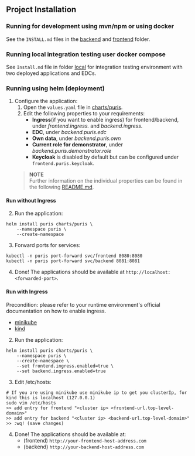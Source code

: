 ## Project Installation
### Running for development using mvn/npm or using docker
See the `INSTALL.md` files in the [backend](./backend/INSTALL.md) and [frontend](./frontend/INSTALL.md) folder.
### Running local integration testing user docker compose
See `Install.md` file in folder [local](./local/docker-compose.yaml) for integration testing environment with two deployed applications and EDCs.
### Running using helm (deployment)
1. Configure the application:
    1. Open the `values.yaml` file in [charts/puris](./charts/puris/values.yaml).
    2. Edit the following properties to your requirements:
        - **Ingress**(if you want to enable ingress) for frontend/backend, under *frontend.ingress.* and *backend.ingress.*
        - **EDC**, under *backend.puris.edc*
        - **Own data**, under *backend.puris.own*
        - **Current role for demonstrator**, under *backend.puris.demonstrator.role*
        - **Keycloak** is disabled by default but can be configured under `frontend.puris.keycloak`.
    > **NOTE**   
    Further information on the individual properties can be found in the following [README.md](./charts/puris/README.md).

#### Run without Ingress 

2. Run the application:
```shell
helm install puris charts/puris \
    --namespace puris \
    --create-namespace 
```
3. Forward ports for services:
```shell
kubectl -n puris port-forward svc/frontend 8080:8080
kubectl -n puris port-forward svc/backend 8081:8081
```
4. Done! The applications should be available at `http://localhost:<forwarded-port>`.

#### Run with Ingress

Precondition: please refer to your runtime environment's official documentation on how to enable ingress.
- [minikube](https://kubernetes.io/docs/tasks/access-application-cluster/ingress-minikube/)
- [kind](https://kind.sigs.k8s.io/docs/user/ingress/)

2. Run the application:
```shell
helm install puris charts/puris \
    --namespace puris \
    --create-namespace \
    --set frontend.ingress.enabled=true \
    --set backend.ingress.enabled=true
```
3. Edit /etc/hosts:
```shell
# If you are using minikube use minikube ip to get you clusterIp, for kind this is localhost (127.0.0.1)
sudo vim /etc/hosts
>> add entry for frontend "<cluster ip> <frontend-url.top-level-domain>"
>> add entry for backend "<cluster ip> <backend-url.top-level-domain>"
>> :wq! (save changes)
```
4. Done! The applications should be available at:
    - (frontend) `http://your-frontend-host-address.com`
    - (backend) `http://your-backend-host-address.com`
